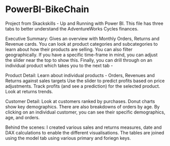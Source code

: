 # PowerBI-BikeChain
Project from Skackskills - Up and Running with Power BI. 
This file has three tabs to better understand the AdventureWorks Cycles finances. 

Executive Summary:
Gives an overview with Monthly Orders, Returns and Revenue cards.
You can look at product categories and subcategories to learn about how their products are selling. 
You can also filter geographically. 
If you have a specific time-frame in mind, you can adjust the slider near the top to show this. 
Finally, you can drill through on an individual product which takes you to the next tab - 

Product Detail:
Learn about individual products - Orders, Revenues and Returns against sales targets
Use the slider to predict profits based on price adjustments. 
Track profits (and see a prediction) for the selected product. 
Look at returns trends. 

Customer Detail:
Look at customers ranked by purchases. 
Donut charts show key demographics. 
There are also breakdowns of orders by age. 
By clicking on an individual customer, you can see their specific demographics, age, and orders. 

Behind the scenes:
I created various sales and returns measures, date and DAX calculations to enable the different visualisations. 
The tables are joined using the model tab using various primary and foriegn keys. 
